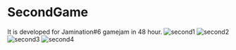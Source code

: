 # SecondGame
It is developed for Jamination#6 gamejam in 48 hour.
![second1](https://user-images.githubusercontent.com/73761409/235678058-5142d406-882b-4d49-bc51-d1ba5f0e708a.png)
![second2](https://user-images.githubusercontent.com/73761409/235678068-547a4f2d-ac2f-472a-bb8b-c52902230c3b.png)
![second3](https://user-images.githubusercontent.com/73761409/235678076-1f32617f-1aa2-4d35-8fb1-6687cae1f2a9.png)
![second4](https://user-images.githubusercontent.com/73761409/235678083-5f24514f-9aa9-4277-9f26-c1596b763dc9.png)
